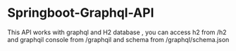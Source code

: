 # Springboot-Graphql-API
This API works with graphql and H2 database , you can access h2 from /h2 and graphqil console from /graphqil and schema from /graphql/schema.json
